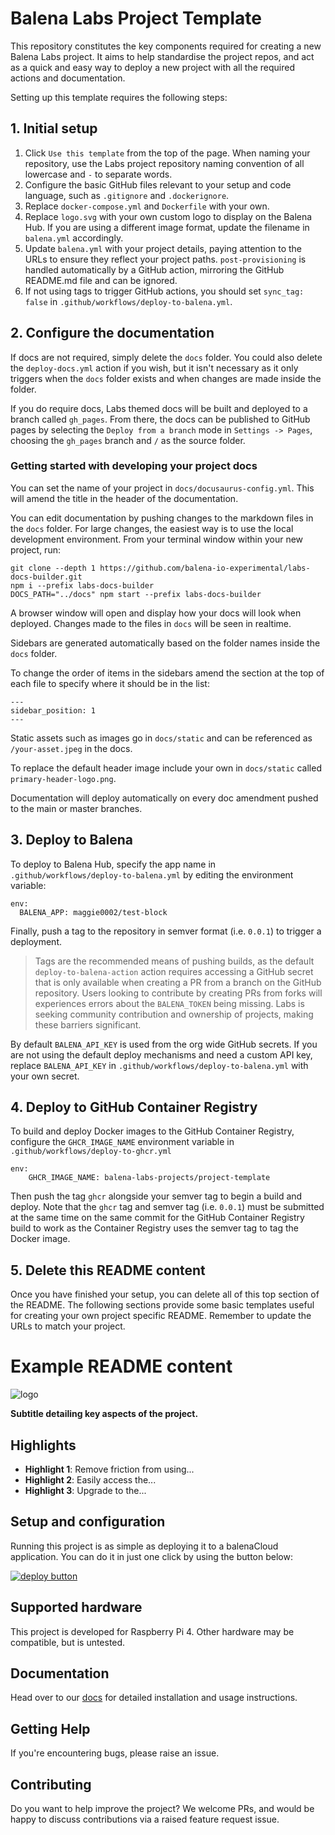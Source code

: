 # Balena Labs Project Template

This repository constitutes the key components required for creating a new Balena Labs project. It aims to help standardise the project repos, and act as a quick and easy way to deploy a new project with all the required actions and documentation.

Setting up this template requires the following steps:

## 1. Initial setup

1. Click `Use this template` from the top of the page. When naming your repository, use the Labs project repository naming convention of all lowercase and `-` to separate words.
2. Configure the basic GitHub files relevant to your setup and code language, such as `.gitignore` and `.dockerignore`.
3. Replace `docker-compose.yml` and `Dockerfile` with your own.
4. Replace `logo.svg` with your own custom logo to display on the Balena Hub. If you are using a different image format, update the filename in `balena.yml` accordingly.
5. Update `balena.yml` with your project details, paying attention to the URLs to ensure they reflect your project paths. `post-provisioning` is handled automatically by a GitHub action, mirroring the GitHub README.md file and can be ignored.
6. If not using tags to trigger GitHub actions, you should set `sync_tag: false` in `.github/workflows/deploy-to-balena.yml`.

## 2. Configure the documentation

If docs are not required, simply delete the `docs` folder. You could also delete the `deploy-docs.yml` action if you wish, but it isn't necessary as it only triggers when the `docs` folder exists and when changes are made inside the folder.

If you do require docs, Labs themed docs will be built and deployed to a branch called `gh_pages`. From there, the docs can be published to GitHub pages by selecting the `Deploy from a branch` mode in `Settings -> Pages`, choosing the `gh_pages` branch and `/` as the source folder.

### Getting started with developing your project docs

You can set the name of your project in `docs/docusaurus-config.yml`. This will amend the title in the header of the documentation.

You can edit documentation by pushing changes to the markdown files in the `docs` folder. For large changes, the easiest way is to use the local development environment. From your terminal window within your new project, run:

```
git clone --depth 1 https://github.com/balena-io-experimental/labs-docs-builder.git
npm i --prefix labs-docs-builder
DOCS_PATH="../docs" npm start --prefix labs-docs-builder
```

A browser window will open and display how your docs will look when deployed. Changes made to the files in `docs` will be seen in realtime.

Sidebars are generated automatically based on the folder names inside the `docs` folder.

To change the order of items in the sidebars amend the section at the top of each file to specify where it should be in the list:

```
---
sidebar_position: 1
---
```

Static assets such as images go in `docs/static` and can be referenced as `/your-asset.jpeg` in the docs.

To replace the default header image include your own in `docs/static` called `primary-header-logo.png`.

Documentation will deploy automatically on every doc amendment pushed to the main or master branches.

## 3. Deploy to Balena

To deploy to Balena Hub, specify the app name in `.github/workflows/deploy-to-balena.yml` by editing the environment variable:

```
env:
  BALENA_APP: maggie0002/test-block
```

Finally, push a tag to the repository in semver format (i.e. `0.0.1`) to trigger a deployment.

> Tags are the recommended means of pushing builds, as the default `deploy-to-balena-action` action requires accessing a GitHub secret that is only available when creating a PR from a branch on the GitHub repository. Users looking to contribute by creating PRs from forks will experiences errors about the `BALENA_TOKEN` being missing. Labs is seeking community contribution and ownership of projects, making these barriers significant.

By default `BALENA_API_KEY` is used from the org wide GitHub secrets. If you are not using the default deploy mechanisms and need a custom API key, replace `BALENA_API_KEY` in `.github/workflows/deploy-to-balena.yml` with your own secret.

## 4. Deploy to GitHub Container Registry

To build and deploy Docker images to the GitHub Container Registry, configure the `GHCR_IMAGE_NAME` environment variable in `.github/workflows/deploy-to-ghcr.yml`

```
env:
    GHCR_IMAGE_NAME: balena-labs-projects/project-template
```

Then push the tag `ghcr` alongside your semver tag to begin a build and deploy. Note that the `ghcr` tag and semver tag (i.e. `0.0.1`) must be submitted at the same time on the same commit for the GitHub Container Registry build to work as the Container Registry uses the semver tag to tag the Docker image.

## 5. Delete this README content

Once you have finished your setup, you can delete all of this top section of the README. The following sections provide some basic templates useful for creating your own project specific README. Remember to update the URLs to match your project.

# Example README content

![logo](https://raw.githubusercontent.com/balena-io-projects/balena-sound/master/docs/images/balenaSound-logo.png)

**Subtitle detailing key aspects of the project.**

## Highlights

- **Highlight 1**: Remove friction from using...
- **Highlight 2**: Easily access the...
- **Highlight 3**: Upgrade to the...

## Setup and configuration

Running this project is as simple as deploying it to a balenaCloud application. You can do it in just one click by using the button below:

[![deploy button](https://balena.io/deploy.svg)](https://dashboard.balena-cloud.com/deploy?repoUrl=https://github.com/balena-labs-projects/project-template)

## Supported hardware

This project is developed for Raspberry Pi 4. Other hardware may be compatible, but is untested.

## Documentation

Head over to our [docs](https://balena-labs-projects.github.io/project-template/) for detailed installation and usage instructions.

## Getting Help

If you're encountering bugs, please raise an issue.

## Contributing

Do you want to help improve the project? We welcome PRs, and would be happy to discuss contributions via a raised feature request issue.

